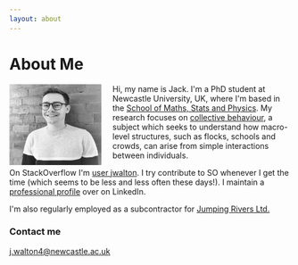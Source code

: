 ```yaml
---
layout: about
---
```


# About Me

<img style="float: left; padding-right:20px" width="165" height="145"
src="/assets/portrait.jpg">

Hi, my name is Jack. I'm a PhD student at Newcastle University, UK, where I'm
based in the [School of Maths, Stats and
Physics](https://www.ncl.ac.uk/maths-physics/research/). My research focuses on
[collective
behaviour](https://science.sciencemag.org/content/284/5411/99.full), a subject
which seeks to understand how macro-level structures, such as flocks, schools
and crowds, can arise from simple interactions between individuals.

On StackOverflow I'm [user
jwalton](https://stackoverflow.com/users/11021886/jwalton?tab=profile). I try
contribute to SO whenever I get the time (which seems to be less and less often
these days!). I maintain a [professional
profile](https://www.linkedin.com/in/jwalton93/) over on LinkedIn.

I'm also regularly employed as a subcontractor for [Jumping Rivers
Ltd.](https://www.jumpingrivers.com/)

### Contact me

[j.walton4@newcastle.ac.uk](mailto:j.walton4@newcastle.ac.uk)
